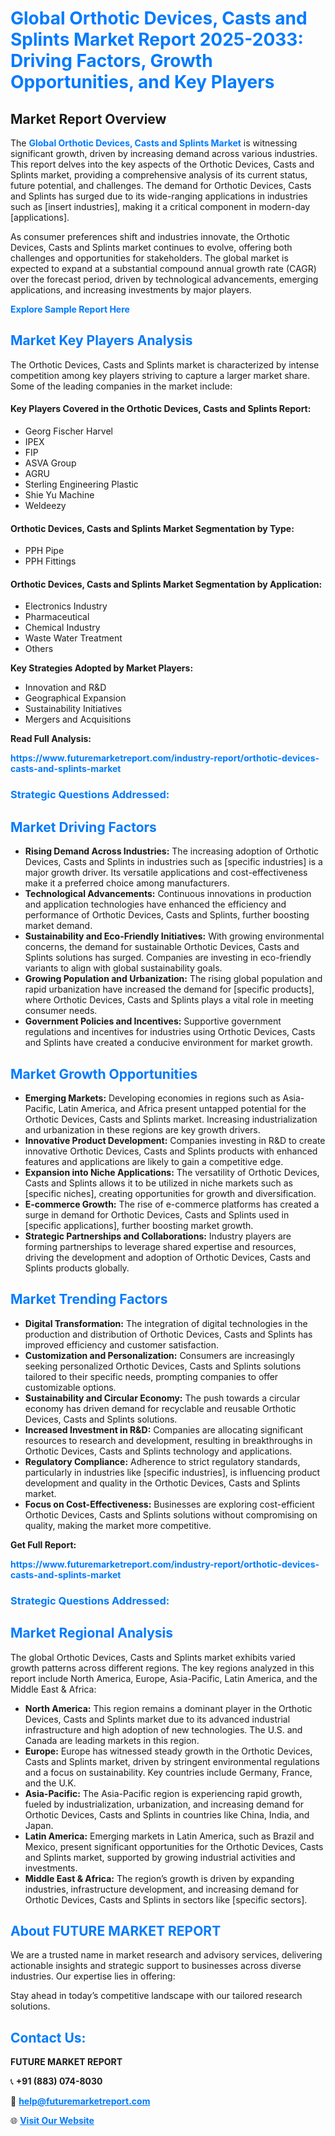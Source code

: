 <h1 style="color: #007BFF;">Global Orthotic Devices, Casts and Splints Market Report 2025-2033: Driving Factors, Growth Opportunities, and Key Players</h1>

<section id="overview">
<h2>Market Report Overview</h2>
<p>The <a href="https://www.futuremarketreport.com/industry-report/orthotic-devices-casts-and-splints-market" style="color: #007BFF; text-decoration: none;"><strong>Global Orthotic Devices, Casts and Splints Market</strong></a> is witnessing significant growth, driven by increasing demand across various industries. This report delves into the key aspects of the Orthotic Devices, Casts and Splints market, providing a comprehensive analysis of its current status, future potential, and challenges. The demand for Orthotic Devices, Casts and Splints has surged due to its wide-ranging applications in industries such as [insert industries], making it a critical component in modern-day [applications].</p>
<p>As consumer preferences shift and industries innovate, the Orthotic Devices, Casts and Splints market continues to evolve, offering both challenges and opportunities for stakeholders. The global market is expected to expand at a substantial compound annual growth rate (CAGR) over the forecast period, driven by technological advancements, emerging applications, and increasing investments by major players.</p>
</section>

<section id="overview">
<p><a href="https://www.futuremarketreport.com/request-sample/reportId=31833" style="color: #007BFF; text-decoration: none;"><strong>Explore Sample Report Here</strong></a></p>
</section>

<section id="key-players">
<h2 style="color: #007BFF;">Market Key Players Analysis</h2>
<p>The Orthotic Devices, Casts and Splints market is characterized by intense competition among key players striving to capture a larger market share. Some of the leading companies in the market include:</p>
<h4>Key Players Covered in the Orthotic Devices, Casts and Splints Report:</h4>
<ul><li>Georg Fischer Harvel</li><li>IPEX</li><li>FIP</li><li>ASVA Group</li><li>AGRU</li><li>Sterling Engineering Plastic</li><li>Shie Yu Machine</li><li>Weldeezy</li></ul>
<h4>Orthotic Devices, Casts and Splints Market Segmentation by Type:</h4>
<ul><li>PPH Pipe</li><li>PPH Fittings</li></ul>

<h4>Orthotic Devices, Casts and Splints Market Segmentation by Application:</h4>
<ul><li>Electronics Industry</li><li>Pharmaceutical</li><li>Chemical Industry</li><li>Waste Water Treatment</li><li>Others</li></ul>
<p><strong>Key Strategies Adopted by Market Players:</strong></p>
<ul>
<li>Innovation and R&D</li>
<li>Geographical Expansion</li>
<li>Sustainability Initiatives</li>
<li>Mergers and Acquisitions</li>
</ul>
</section>

<section>
<p><strong>Read Full Analysis: </strong></p><a href="https://www.futuremarketreport.com/industry-report/orthotic-devices-casts-and-splints-market" style="color: #007BFF; text-decoration: none;"><strong>https://www.futuremarketreport.com/industry-report/orthotic-devices-casts-and-splints-market</strong></a>
<h3 style="color: #007BFF;">Strategic Questions Addressed:</h3>
</section>

<section id="driving-factors">
<h2 style="color: #007BFF;">Market Driving Factors</h2>
<ul>
<li><strong>Rising Demand Across Industries:</strong> The increasing adoption of Orthotic Devices, Casts and Splints in industries such as [specific industries] is a major growth driver. Its versatile applications and cost-effectiveness make it a preferred choice among manufacturers.</li>
<li><strong>Technological Advancements:</strong> Continuous innovations in production and application technologies have enhanced the efficiency and performance of Orthotic Devices, Casts and Splints, further boosting market demand.</li>
<li><strong>Sustainability and Eco-Friendly Initiatives:</strong> With growing environmental concerns, the demand for sustainable Orthotic Devices, Casts and Splints solutions has surged. Companies are investing in eco-friendly variants to align with global sustainability goals.</li>
<li><strong>Growing Population and Urbanization:</strong> The rising global population and rapid urbanization have increased the demand for [specific products], where Orthotic Devices, Casts and Splints plays a vital role in meeting consumer needs.</li>
<li><strong>Government Policies and Incentives:</strong> Supportive government regulations and incentives for industries using Orthotic Devices, Casts and Splints have created a conducive environment for market growth.</li>
</ul>
</section>

<section id="growth-opportunities">
<h2 style="color: #007BFF;">Market Growth Opportunities</h2>
<ul>
<li><strong>Emerging Markets:</strong> Developing economies in regions such as Asia-Pacific, Latin America, and Africa present untapped potential for the Orthotic Devices, Casts and Splints market. Increasing industrialization and urbanization in these regions are key growth drivers.</li>
<li><strong>Innovative Product Development:</strong> Companies investing in R&D to create innovative Orthotic Devices, Casts and Splints products with enhanced features and applications are likely to gain a competitive edge.</li>
<li><strong>Expansion into Niche Applications:</strong> The versatility of Orthotic Devices, Casts and Splints allows it to be utilized in niche markets such as [specific niches], creating opportunities for growth and diversification.</li>
<li><strong>E-commerce Growth:</strong> The rise of e-commerce platforms has created a surge in demand for Orthotic Devices, Casts and Splints used in [specific applications], further boosting market growth.</li>
<li><strong>Strategic Partnerships and Collaborations:</strong> Industry players are forming partnerships to leverage shared expertise and resources, driving the development and adoption of Orthotic Devices, Casts and Splints products globally.</li>
</ul>
</section>

<section id="trending-factors">
<h2 style="color: #007BFF;">Market Trending Factors</h2>
<ul>
<li><strong>Digital Transformation:</strong> The integration of digital technologies in the production and distribution of Orthotic Devices, Casts and Splints has improved efficiency and customer satisfaction.</li>
<li><strong>Customization and Personalization:</strong> Consumers are increasingly seeking personalized Orthotic Devices, Casts and Splints solutions tailored to their specific needs, prompting companies to offer customizable options.</li>
<li><strong>Sustainability and Circular Economy:</strong> The push towards a circular economy has driven demand for recyclable and reusable Orthotic Devices, Casts and Splints solutions.</li>
<li><strong>Increased Investment in R&D:</strong> Companies are allocating significant resources to research and development, resulting in breakthroughs in Orthotic Devices, Casts and Splints technology and applications.</li>
<li><strong>Regulatory Compliance:</strong> Adherence to strict regulatory standards, particularly in industries like [specific industries], is influencing product development and quality in the Orthotic Devices, Casts and Splints market.</li>
<li><strong>Focus on Cost-Effectiveness:</strong> Businesses are exploring cost-efficient Orthotic Devices, Casts and Splints solutions without compromising on quality, making the market more competitive.</li>
</ul>
</section>

<section>
<p><strong>Get Full Report: </strong></p><a href="https://www.futuremarketreport.com/industry-report/orthotic-devices-casts-and-splints-market" style="color: #007BFF; text-decoration: none;"><strong>https://www.futuremarketreport.com/industry-report/orthotic-devices-casts-and-splints-market</strong></a>
<h3 style="color: #007BFF;">Strategic Questions Addressed:</h3>
</section>


<section id="regional-analysis">
<h2 style="color: #007BFF;">Market Regional Analysis</h2>
<p>The global Orthotic Devices, Casts and Splints market exhibits varied growth patterns across different regions. The key regions analyzed in this report include North America, Europe, Asia-Pacific, Latin America, and the Middle East & Africa:</p>
<ul>
<li><strong>North America:</strong> This region remains a dominant player in the Orthotic Devices, Casts and Splints market due to its advanced industrial infrastructure and high adoption of new technologies. The U.S. and Canada are leading markets in this region.</li>
<li><strong>Europe:</strong> Europe has witnessed steady growth in the Orthotic Devices, Casts and Splints market, driven by stringent environmental regulations and a focus on sustainability. Key countries include Germany, France, and the U.K.</li>
<li><strong>Asia-Pacific:</strong> The Asia-Pacific region is experiencing rapid growth, fueled by industrialization, urbanization, and increasing demand for Orthotic Devices, Casts and Splints in countries like China, India, and Japan.</li>
<li><strong>Latin America:</strong> Emerging markets in Latin America, such as Brazil and Mexico, present significant opportunities for the Orthotic Devices, Casts and Splints market, supported by growing industrial activities and investments.</li>
<li><strong>Middle East & Africa:</strong> The region’s growth is driven by expanding industries, infrastructure development, and increasing demand for Orthotic Devices, Casts and Splints in sectors like [specific sectors].</li>
</ul>
</section>

<footer>
<h2 style="color: #007BFF;">About FUTURE MARKET REPORT</h2>
<p>We are a trusted name in market research and advisory services, delivering actionable insights and strategic support to businesses across diverse industries. Our expertise lies in offering:</p>

<p>Stay ahead in today’s competitive landscape with our tailored research solutions.</p>

<h2 style="color: #007BFF;">Contact Us:</h2>
<p><strong>FUTURE MARKET REPORT</strong></p>
<p>📞 <strong>+91 (883) 074-8030</strong></p>
<p>📧 <strong><a href="mailto:help@futuremarketreport.com" style="color: #007BFF;">help@futuremarketreport.com</a></strong></p>
<p>🌐 <strong><a href="https://www.futuremarketreport.com/" style="color: #007BFF;">Visit Our Website</a></strong></p>
</footer>